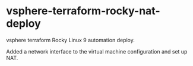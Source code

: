 # vsphere-terraform-rocky-nat-deploy
vsphere terraform Rocky Linux 9 automation deploy.

Added a network interface to the virtual machine configuration and set up NAT.





